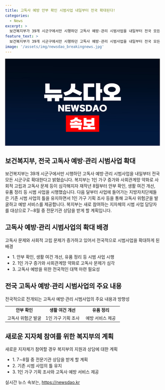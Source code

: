 ```yaml
---
title: 고독사 예방 안부 확인 시범사업 내일부터 전국 확대된다!
categories:
  - News
excerpt: >
  보건복지부가 39개 시군구에서만 시행하던 고독사 예방·관리 시범사업을 내일부터 전국 모든 시군구로 확대한다고 밝혔습니다. 이 시범사업은 1인 가구 증가와 사회관계망 약화로 사회적 고립과 고독사 문제 등이 심각해지자 재작년 8월부터 시행되었는데, 다음 달부터 사업에 들어가는 지방자치단체들은 1인 가구 기획 조사 등을 통해 고독사 위험군을 발굴하고 예방 서비스를 제공할 예정입니다. 또한, 복지부는 새로 참여하는 지자체의 시범 사업 담당자를 대상으로 전문기관 상담을 받게 할 계획입니다.
feature_text: >
  보건복지부가 39개 시군구에서만 시행하던 고독사 예방·관리 시범사업을 내일부터 전국 모든 시군구로 확대한다고 밝혔습니다. 이 시범사업은 1인 가구 증가와 사회관계망 약화로 사회적 고립과 고독사 문제 등이 심각해지자 재작년 8월부터 시행되었는데, 다음 달부터 사업에 들어가는 지방자치단체들은 1인 가구 기획 조사 등을 통해 고독사 위험군을 발굴하고 예방 서비스를 제공할 예정입니다. 또한, 복지부는 새로 참여하는 지자체의 시범 사업 담당자를 대상으로 전문기관 상담을 받게 할 계획입니다.
image: '/assets/img/newsdao_breakingnews.jpg'
---
```


<p><img src="/assets/img/newsdao_breakingnews.jpg" alt="firstkoreanews 속보" /></p>

<h2 data-ke-size="size26">보건복지부, 전국 고독사 예방·관리 시범사업 확대</h2>

<p data-ke-size="size16">보건복지부는 39개 시군구에서만 시행하던 고독사 예방·관리 시범사업을 내일부터 전국 모든 시군구로 확대한다고 밝혔습니다. 복지부는 1인 가구 증가와 사회관계망 약화로 사회적 고립과 고독사 문제 등이 심각해지자 재작년 8월부터 안부 확인, 생활 여건 개선, 유품 정리 등 시범 사업을 시행했습니다. 다음 달부터 사업에 들어가는 지방자치단체들은 기존 시범 사업의 틀을 유지하면서 1인 가구 기획 조사 등을 통해 고독사 위험군을 발굴하고 예방 서비스를 제공합니다. 복지부는 새로 참여하는 지자체의 시범 사업 담당자를 대상으로 7∼8월 중 전문기관 상담을 받게 할 계획입니다.</p>

<h2 data-ke-size="size26">고독사 예방·관리 시범사업의 확대 배경</h2>

<p data-ke-size="size16">고독사 문제와 사회적 고립 문제가 증가하고 있어서 전국적으로 시범사업을 확대하게 된 배경</p>

<ul>
    <li>1. 안부 확인, 생활 여건 개선, 유품 정리 등 시범 사업 시행</li>
    <li>2. 1인 가구 증가와 사회관계망 약화로 고독사 문제가 심각</li>
    <li>3. 고독사 예방을 위한 전국적인 대책 마련 필요성</li>
</ul>

<h2 data-ke-size="size26">전국 고독사 예방·관리 시범사업의 주요 내용</h2>

<p data-ke-size="size16">전국적으로 전개되는 고독사 예방·관리 시범사업의 주요 내용과 방향성</p>

<table>
    <colgroup>
        <col width="33.333332%" />
        <col width="33.333332%" />
        <col width="33.333332%" />
    </colgroup>
    <tbody>
        <tr>
            <td style="text-align: center; height: 17px;"><b>안부 확인</b></td>
            <td style="text-align: center; height: 17px;"><b>생활 여건 개선</b></td>
            <td style="text-align: center; height: 17px;"><b>유품 정리</b></td>
        </tr>
        <tr>
            <td style="text-align: center; height: 17px;">고독사 위험군 발굴</td>
            <td style="text-align: center; height: 17px;">1인 가구 기획 조사</td>
            <td style="text-align: center; height: 17px;">예방 서비스 제공</td>
        </tr>
    </tbody>
</table>

<h2 data-ke-size="size26">새로운 지자체 참여를 위한 복지부의 계획</h2>

<p data-ke-size="size16">새로운 지자체가 참여할 경우 복지부의 지원과 상담에 대한 계획</p>

<ul>
    <li>1. 7∼8월 중 전문기관 상담을 받게 할 계획</li>
    <li>2. 기존 시범 사업의 틀 유지</li>
    <li>3. 1인 가구 기획 조사와 고독사 예방 서비스 제공</li>
</ul>
실시간 뉴스 속보는, <a href="https://newsdao.kr" rel="dofollow">https://newsdao.kr</a>


